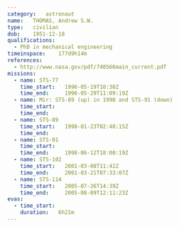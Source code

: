 ```yaml
---
category:	astronaut
name:	THOMAS, Andrew S.W.
type:	civilian
dob:	1951-12-18
qualifications:
  - PhD in mechanical engineering
timeinspace:	177d9h14m
references:
  - http://www.nasa.gov/pdf/740566main_current.pdf
missions:
  - name: STS-77
    time_start:   1996-05-19T10:30Z
    time_end:     1996-05-29T11:09:19Z
  - name: Mir: STS-89 (up) in 1998 and STS-91 (down)
    time_start:   
    time_end:     
  - name: STS-89
    time_start:   1998-01-23T02:48:15Z
    time_end:     
  - name: STS-91
    time_start:   
    time_end:     1998-06-12T18:00:19Z
  - name: STS-102
    time_start:   2001-03-08T11:42Z
    time_end:     2001-03-21T07:33:07Z
  - name: STS-114
    time_start:   2005-07-26T14:39Z
    time_end:     2005-08-09T12:11:23Z
evas:
  - time_start: 
    duration:   6h21m
---
```


